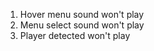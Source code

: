 <!-- PLAY MODE -->

<!-- SOUNDS -->

1. Hover menu sound won't play
2. Menu select sound won't play
3. Player detected won't play
